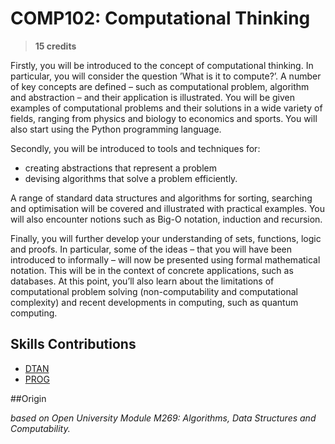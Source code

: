 # COMP102: Computational Thinking

> **15 credits**

Firstly, you will be introduced to the concept of computational thinking. In particular, you will consider the question ’What is it to compute?’. A number of key concepts are defined – such as computational problem, algorithm and abstraction – and their application is illustrated. You will be given examples of computational problems and their solutions in a wide variety of fields, ranging from physics and biology to economics and sports. You will also start using the Python programming language.

Secondly, you will be introduced to tools and techniques for:

- creating abstractions that represent a problem
- devising algorithms that solve a problem efficiently.

A range of standard data structures and algorithms for sorting, searching and optimisation will be covered and illustrated with practical examples. You will also encounter notions such as Big-O notation, induction and recursion.

Finally, you will further develop your understanding of sets, functions, logic and proofs. In particular, some of the ideas – that you will have been introduced to informally – will now be presented using formal mathematical notation. This will be in the context of concrete applications, such as databases. At this point, you’ll also learn about the limitations of computational problem solving (non-computability and computational complexity) and recent developments in computing, such as quantum computing.

## Skills Contributions

- [DTAN](../skills/dtan.md)
- [PROG](../skills/prog.md)

##Origin

_based on Open University Module M269: Algorithms, Data Structures and Computability._
